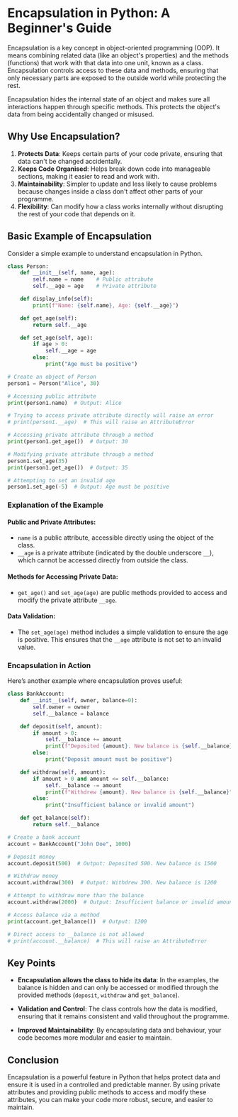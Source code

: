 # Encapsulation in Python: A Beginner's Guide

Encapsulation is a key concept in object-oriented programming (OOP). It means combining related data (like an object's properties) and the methods (functions) that work with that data into one unit, known as a class. Encapsulation controls access to these data and methods, ensuring that only necessary parts are exposed to the outside world while protecting the rest.

Encapsulation hides the internal state of an object and makes sure all interactions happen through specific methods. This protects the object's data from being accidentally changed or misused.

## Why Use Encapsulation?

1. **Protects Data**: Keeps certain parts of your code private, ensuring that data can't be changed accidentally.
2. **Keeps Code Organised**: Helps break down code into manageable sections, making it easier to read and work with.
3. **Maintainability**: Simpler to update and less likely to cause problems because changes inside a class don't affect other parts of your programme.
4. **Flexibility**: Can modify how a class works internally without disrupting the rest of your code that depends on it.

## Basic Example of Encapsulation

Consider a simple example to understand encapsulation in Python.

```python
class Person:
    def __init__(self, name, age):
        self.name = name    # Public attribute
        self.__age = age    # Private attribute

    def display_info(self):
        print(f"Name: {self.name}, Age: {self.__age}")

    def get_age(self):
        return self.__age

    def set_age(self, age):
        if age > 0:
            self.__age = age
        else:
            print("Age must be positive")

# Create an object of Person
person1 = Person("Alice", 30)

# Accessing public attribute
print(person1.name)  # Output: Alice

# Trying to access private attribute directly will raise an error
# print(person1.__age)  # This will raise an AttributeError

# Accessing private attribute through a method
print(person1.get_age())  # Output: 30

# Modifying private attribute through a method
person1.set_age(35)
print(person1.get_age())  # Output: 35

# Attempting to set an invalid age
person1.set_age(-5)  # Output: Age must be positive
```

### Explanation of the Example

#### Public and Private Attributes:

- `name` is a public attribute, accessible directly using the object of the class.
- `__age` is a private attribute (indicated by the double underscore `__`), which cannot be accessed directly from outside the class.

#### Methods for Accessing Private Data:

- `get_age()` and `set_age(age)` are public methods provided to access and modify the private attribute `__age`.

#### Data Validation:

- The `set_age(age)` method includes a simple validation to ensure the age is positive. This ensures that the `__age` attribute is not set to an invalid value.

### Encapsulation in Action

Here’s another example where encapsulation proves useful:


```python
class BankAccount:
    def __init__(self, owner, balance=0):
        self.owner = owner
        self.__balance = balance

    def deposit(self, amount):
        if amount > 0:
            self.__balance += amount
            print(f"Deposited {amount}. New balance is {self.__balance}")
        else:
            print("Deposit amount must be positive")

    def withdraw(self, amount):
        if amount > 0 and amount <= self.__balance:
            self.__balance -= amount
            print(f"Withdrew {amount}. New balance is {self.__balance}")
        else:
            print("Insufficient balance or invalid amount")

    def get_balance(self):
        return self.__balance

# Create a bank account
account = BankAccount("John Doe", 1000)

# Deposit money
account.deposit(500)  # Output: Deposited 500. New balance is 1500

# Withdraw money
account.withdraw(300)  # Output: Withdrew 300. New balance is 1200

# Attempt to withdraw more than the balance
account.withdraw(2000)  # Output: Insufficient balance or invalid amount

# Access balance via a method
print(account.get_balance())  # Output: 1200

# Direct access to __balance is not allowed
# print(account.__balance)  # This will raise an AttributeError
```


## Key Points

- **Encapsulation allows the class to hide its data**: In the examples, the balance is hidden and can only be accessed or modified through the provided methods (`deposit`, `withdraw` and `get_balance`).

- **Validation and Control**: The class controls how the data is modified, ensuring that it remains consistent and valid throughout the programme.

- **Improved Maintainability**: By encapsulating data and behaviour, your code becomes more modular and easier to maintain.

## Conclusion

Encapsulation is a powerful feature in Python that helps protect data and ensure it is used in a controlled and predictable manner. By using private attributes and providing public methods to access and modify these attributes, you can make your code more robust, secure, and easier to maintain.
